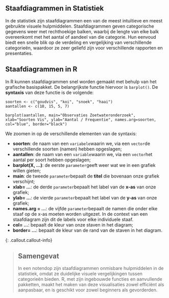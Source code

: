 ## Staafdiagrammen in Statistiek

In de statistiek zijn staafdiagrammen een van de meest intuïtieve en meest gebruikte visuele hulpmiddelen. Staafdiagrammen geven categorische gegevens weer met rechthoekige balken, waarbij de lengte van elke balk overeenkomt met het aantal of aandeel van die categorie. Hun eenvoud biedt een snelle blik op de verdeling en vergelijking van verschillende categorieën, waardoor ze zeer geliefd zijn voor verschillende rapporten en presentaties.

## Staafdiagrammen in R
In R kunnen staafdiagrammen snel worden gemaakt met behulp van het grafische basispakket. De belangrijkste functie hiervoor is `barplot()`. De **syntaxis** van deze functie is de volgende: 

```
soorten <- c("goudvis", "koi", "snoek", "haai")
aantallen <- c(10, 15, 5, 7)  

barplot(aantallen, main="Observaties Zoetwateronderzoek", xlab="Soorten Vis", ylab="Aantal / Frequentie", names.arg=soorten, col="blue", border="black")

```
We zoomen in op de verschillende elementen van de syntaxis: 

* **soorten**: de naam van een `variabele`waarin we, via een `vector`de verschillende soorten (namen) hebben opgeslagen; 
* **aantallen**: de naam van een `variable`waarin we, via een `vector`het aantal per soort hebben opgeslagen; 
* **barplot(X, ...)**: de eerste `parameter`geeft weer wat we in een grafiek willen gieten; 
* **main**: de tweede `parameter`bepaalt de **titel** die bovenaan onze grafiek verschijnt; 
* **xlab= ...**: de derde `parameter`bepaalt het label van de **x-as** van onze grafiek; 
* **ylab= ...**: de vierde `parameter`bepaalt het label van de **y-as** van onze grafiek; 
* **names.arg = ...**: de vijfde `parameter`bepaalt de namen die onder elke staaf op de x-as moeten worden uitgezet. In de context van een staafdiagram zijn dit de labels voor elke individuele staaf.
* **col= ...**: bepaalt de kleur van onze staven in het diagram; 
* **border= ...**: bepaalt de kleur van de rand van de staven in het diagram. 

{: .callout.callout-info}
>## Samengevat
>In een notendop zijn staafdiagrammen onmisbare hulpmiddelen in de statistiek, omdat ze duidelijke visuele vergelijkingen tussen categorieën bieden. R, met zijn ingebouwde functies en aanvullende pakketten, maakt het maken van deze visualisaties zowel efficiënt als aanpasbaar, en is geschikt voor zowel beginners als gevorderden.

